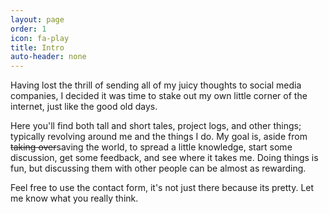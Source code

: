 ```yaml
---
layout: page
order: 1 
icon: fa-play
title: Intro
auto-header: none
---
```

Having lost the thrill of sending all of my juicy thoughts to social media companies, I decided it was time to stake out my own little corner of the internet, just like the good old days.

Here you'll find both tall and short tales, project logs, and other things; typically revolving around me and the things I do.  My goal is, aside from ~~taking over~~saving the world, to spread a little knowledge, start some discussion, get some feedback, and see where it takes me.  Doing things is fun, but discussing them with other people can be almost as rewarding.

Feel free to use the contact form, it's not just there because its pretty.  Let me know what you really think.



